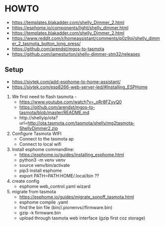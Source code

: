 # HOWTO

- https://templates.blakadder.com/shelly_Dimmer_2.html
- https://esphome.io/components/light/shelly_dimmer.html
- https://templates.blakadder.com/shelly_Dimmer_2.html
- https://www.reddit.com/r/homeassistant/comments/p0z9oj/shelly_dimmer_2_tasmota_button_long_press/
- https://github.com/arendst/mgos-to-tasmota
- https://github.com/jamesturton/shelly-dimmer-stm32/releases

## Setup

- https://siytek.com/add-esphome-to-home-assistant/
- https://siytek.com/esp8266-web-server-led/#Installing_ESPHome

1. We first need to flash tasmota -
    - https://www.youtube.com/watch?v=_oRr8FZyyQ0
    - https://github.com/arendst/mgos-to-tasmota/blob/master/README.md
    - http://shellyip/ota?url=http://ota.tasmota.com/tasmota/shelly/mg2tasmota-ShellyDimmer2.zip
2. Configure Tasmota WIFI
    - Connect to the tasmota ap
    - Connect to local wifi
3. Install esphome commandline:
   - https://esphome.io/guides/installing_esphome.html
   - python3 -m venv venv
   - source venv/bin/activate
   - pip3 install esphome
   - export PATH=$PATH:$HOME/.local/bin ??
4. create config
   - esphome web_control.yaml wizard
5. migrate from tasmota
   - https://esphome.io/guides/migrate_sonoff_tasmota.html
   - esphome compile <device>.yaml
   - find the bin file (bin/<device>/.pionenvs/<device>/firmware.bin)
   - gzip -k firmware.bin
   - upload through tasmota web interface (gzip first coz storage)